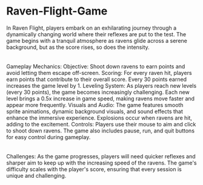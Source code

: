 # Raven-Flight-Game
In Raven Flight, players embark on an exhilarating journey through a dynamically changing world where their reflexes are put to the test. The game begins with a tranquil atmosphere as ravens glide across a serene background, but as the score rises, so does the intensity.<br>
<br>
<br>
Gameplay Mechanics:
Objective: Shoot down ravens to earn points and avoid letting them escape off-screen.
Scoring: For every raven hit, players earn points that contribute to their overall score. Every 30 points earned increases the game level by 1.
Leveling System: As players reach new levels (every 30 points), the game becomes increasingly challenging. Each new level brings a 0.5x increase in game speed, making ravens move faster and appear more frequently.
Visuals and Audio: The game features smooth sprite animations, dynamic background visuals, and sound effects that enhance the immersive experience. Explosions occur when ravens are hit, adding to the excitement.
Controls: Players use their mouse to aim and click to shoot down ravens. The game also includes pause, run, and quit buttons for easy control during gameplay.<br>
<br>
<br>
Challenges:
As the game progresses, players will need quicker reflexes and sharper aim to keep up with the increasing speed of the ravens. The game's difficulty scales with the player's score, ensuring that every session is unique and challenging.
